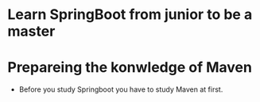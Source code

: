 # Learn SpringBoot from junior to be a master

# Prepareing the konwledge of Maven

  - Before you study Springboot you have to study Maven at first.
